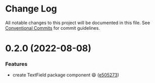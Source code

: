 # Change Log

All notable changes to this project will be documented in this file.
See [Conventional Commits](https://conventionalcommits.org) for commit guidelines.

# 0.2.0 (2022-08-08)


### Features

* create TextField package component :smile: ([e505273](https://github.com/louffee/canada-design-system/commit/e505273a1e735ce678996edb346f7c55c97423cf))
